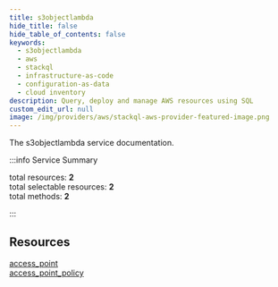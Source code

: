 ```yaml
---
title: s3objectlambda
hide_title: false
hide_table_of_contents: false
keywords:
  - s3objectlambda
  - aws
  - stackql
  - infrastructure-as-code
  - configuration-as-data
  - cloud inventory
description: Query, deploy and manage AWS resources using SQL
custom_edit_url: null
image: /img/providers/aws/stackql-aws-provider-featured-image.png
---
```


The s3objectlambda service documentation.

:::info Service Summary

<div class="row">
<div class="providerDocColumn">
<span>total resources:&nbsp;<b>2</b></span><br />
<span>total selectable resources:&nbsp;<b>2</b></span><br />
<span>total methods:&nbsp;<b>2</b></span><br />
</div>
</div>

:::

## Resources
<div class="row">
<div class="providerDocColumn">
<a href="/providers/aws/s3objectlambda/access_point/">access_point</a>
</div>
<div class="providerDocColumn">
<a href="/providers/aws/s3objectlambda/access_point_policy/">access_point_policy</a>
</div>
</div>
